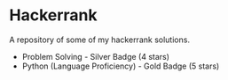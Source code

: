# Hackerrank
A repository of some of my hackerrank solutions.

* Problem Solving - Silver Badge (4 stars)
* Python (Language Proficiency) - Gold Badge (5 stars)
